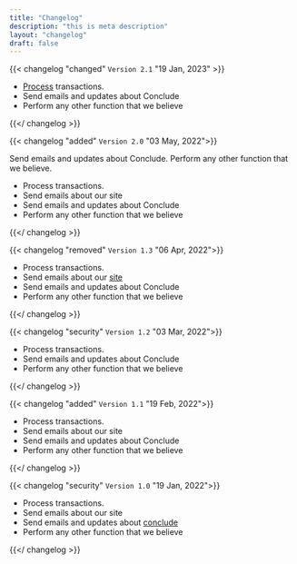 ```yaml
---
title: "Changelog"
description: "this is meta description"
layout: "changelog"
draft: false
---
```


{{< changelog "changed" `Version 2.1` "19 Jan, 2023"  >}}

- [Process](#) transactions.
- Send emails and updates about Conclude
- Perform any other function that we believe

{{</ changelog >}}

{{< changelog "added" `Version 2.0` "03 May, 2022">}}

Send emails and updates about Conclude. Perform any other function that we believe.

- Process transactions.
- Send emails about our site
- Send emails and updates about Conclude
- Perform any other function that we believe

{{</ changelog >}}

{{< changelog "removed" `Version 1.3` "06 Apr, 2022">}}

- Process transactions.
- Send emails about our [site](#)
- Send emails and updates about Conclude
- Perform any other function that we believe

{{</ changelog >}}

{{< changelog "security" `Version 1.2` "03 Mar, 2022">}}

- Process transactions.
- Send emails and updates about Conclude
- Perform any other function that we believe

{{</ changelog >}}

{{< changelog "added" `Version 1.1` "19 Feb, 2022">}}

- Process transactions.
- Send emails about our site
- Send emails and updates about Conclude
- Perform any other function that we believe

{{</ changelog >}}

{{< changelog "security" `Version 1.0` "19 Jan, 2022">}}

- Process transactions.
- Send emails about our site
- Send emails and updates about [conclude](#)
- Perform any other function that we believe

{{</ changelog >}}
